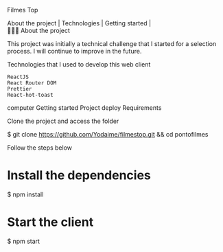 
Filmes Top

About the project   |    Technologies   |    Getting started   |   
👨🏻‍💻 About the project

This project was initially a technical challenge that I started for a selection process. I will continue to improve in the future.

Technologies that I used to develop this web client

    ReactJS
    React Router DOM
    Prettier
    React-hot-toast

computer Getting started
Project deploy
Requirements

Clone the project and access the folder

$ git clone https://github.com/Yodaime/filmestop.git && cd pontofilmes

Follow the steps below

# Install the dependencies
$ npm install

# Start the client
$ npm start
